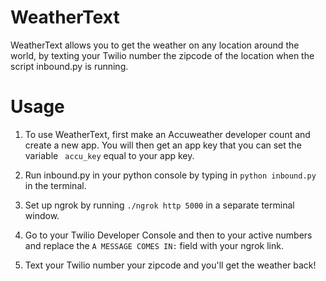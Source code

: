 # WeatherText

WeatherText allows you to get the weather on any location around the world, by texting your Twilio number the zipcode of the location when the script inbound.py is running. 

# Usage

1. To use WeatherText, first make an Accuweather developer count and create a new app. You will then get an app key that you can set the variable ` accu_key` equal to your app key.

2. Run inbound.py in your python console by typing in `python inbound.py` in the terminal.

3. Set up ngrok by running `./ngrok http 5000` in a separate terminal window.

4. Go to your Twilio Developer Console and then to your active numbers and replace the `A MESSAGE COMES IN:` field with your ngrok link.

5. Text your Twilio number your zipcode and you'll get the weather back!
